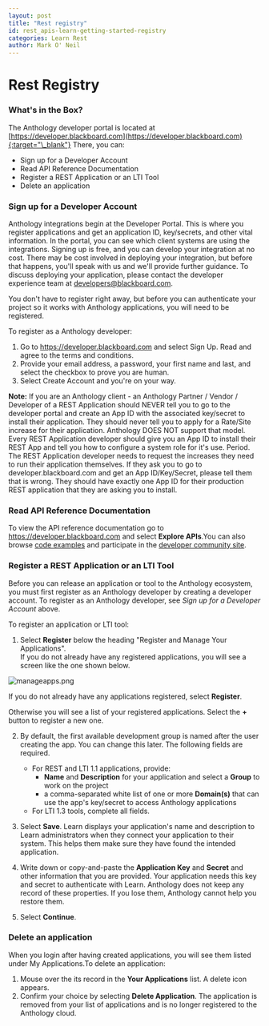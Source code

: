```yaml
---
layout: post
title: "Rest registry"
id: rest_apis-learn-getting-started-registry
categories: Learn Rest
author: Mark O' Neil
---
```


# Rest Registry

### What's in the Box?

The Anthology developer portal is located at [https://developer.blackboard.com](https://developer.blackboard.com){:target="\_blank"} There, you can:

- Sign up for a Developer Account
- Read API Reference Documentation
- Register a REST Application or an LTI Tool
- Delete an application

### Sign up for a Developer Account

Anthology integrations begin at the Developer Portal. This is where you
register applications and get an application ID, key/secrets, and other vital
information. In the portal, you can see which client systems are using the
integrations. Signing up is free, and you can develop your integration at no
cost. There may be cost involved in deploying your integration, but before
that happens, you'll speak with us and we'll provide further guidance. To
discuss deploying your application, please contact the developer experience
team at [developers@blackboard.com](mailto:developers@blackboard.com).

You don't have to register right away, but before you can authenticate your
project so it works with Anthology applications, you will need to be
registered.

To register as a Anthology developer:

1. Go to https://developer.blackboard.com and select Sign Up. Read and agree to the terms and conditions.
2. Provide your email address, a password, your first name and last, and select the checkbox to prove you are human.
3. Select Create Account and you're on your way.

**Note:** If you are an Anthology client - an Anthology Partner / Vendor / Developer of a REST Application should NEVER tell you to go to the developer portal and create an App ID with the associated key/secret to install their application. They should never tell you to apply for a Rate/Site increase for their application. Anthology DOES NOT support that model. Every REST Application developer should give you an App ID to install their REST App and tell you how to configure a system role for it's use. Period. The REST Application developer needs to request the increases they need to run their application themselves. If they ask you to go to developer.blackboard.com and get an App ID/Key/Secret, please tell them that is wrong. They should have exactly one App ID for their production REST application that they are asking you to install.

### Read API Reference Documentation

To view the API reference documentation go to
https://developer.blackboard.com and select **Explore
APIs**.You can also browse [code examples](https://github.com/search?q=org%3Ablackboard+BBDN-REST&unscoped_q=BBDN-REST) and participate in the [developer community
site](https://community.blackboard.com/developers).

### Register a REST Application or an LTI Tool

Before you can release an application or tool to the Anthology ecosystem, you
must first register as an Anthology developer by creating a developer account.
To register as an Anthology developer, see _Sign up for a Developer Account_
above.

To register an application or LTI tool:

1. Select **Register** below the heading "Register and Manage Your Applications".  
   If you do not already have any registered applications, you will see a screen
   like the one shown below.

![manageapps.png](/assets/img/registry-1.png)

If you do not already have any applications registered,
select **Register**.

Otherwise you will see a list of your registered applications. Select the
**+** button to register a new one.

2. By default, the first available development group is named after the user creating the app. You can change this later. The following fields are required.


    * For REST and LTI 1.1 applications, provide:
      * **Name** and **Description** for your application and select a **Group** to work on the project
      * a comma-separated white list of one or more **Domain(s)** that can use the app's key/secret to access Anthology applications
    * For LTI 1.3 tools, complete all fields.

3. Select **Save**. Learn displays your application's name and description to Learn administrators when they connect your application to their system. This helps them make sure they have found the intended application.
4. Write down or copy-and-paste the **Application Key** and **Secret** and other information that you are provided. Your application needs this key and secret to authenticate with Learn. Anthology does not keep any record of these properties. If you lose them, Anthology cannot help you restore them.
5. Select **Continue**.

### Delete an application

When you login after having created applications, you will see them listed
under My Applications.To delete an application:

1. Mouse over the its record in the **Your Applications** list. A delete icon appears.
2. Confirm your choice by selecting **Delete Application**. The application is removed from your list of applications and is no longer registered to the Anthology cloud.
